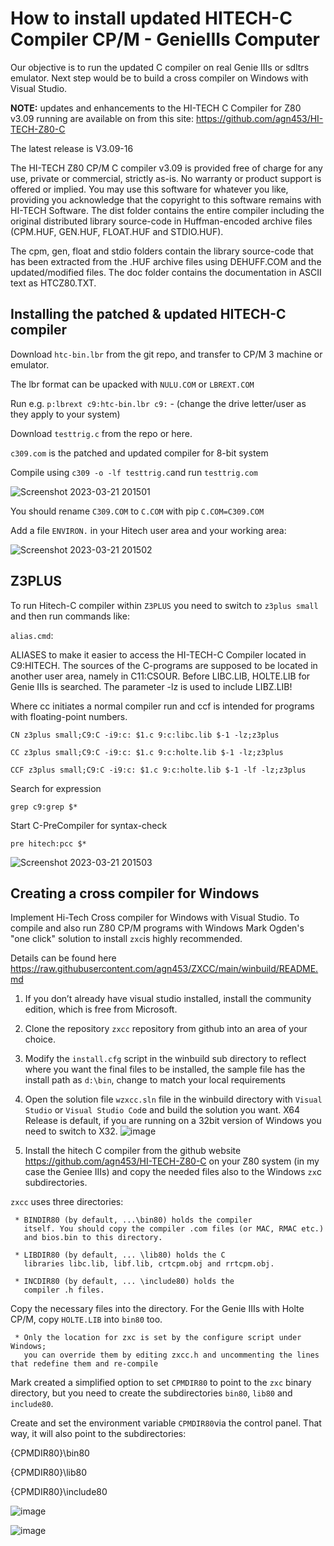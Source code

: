 # How to install updated HITECH-C Compiler CP/M - GenieIIIs Computer

Our objective is to run the updated C compiler on real Genie IIIs or sdltrs emulator. Next step would be to build a cross compiler on Windows with Visual Studio.

**NOTE:**  updates and enhancements to the HI-TECH C Compiler for Z80 v3.09 running are available on from this site:
<https://github.com/agn453/HI-TECH-Z80-C>

The latest release is V3.09-16

The HI-TECH Z80 CP/M C compiler v3.09 is provided free of charge for any use, private or commercial, strictly as-is. No warranty or product support is offered or implied. You may use this software for whatever you like, providing you acknowledge that the copyright to this software remains with HI-TECH Software.
The dist folder contains the entire compiler including the original distributed library source-code in Huffman-encoded archive files (CPM.HUF, GEN.HUF, FLOAT.HUF and STDIO.HUF).

The cpm, gen, float and stdio folders contain the library source-code that has been extracted from the .HUF archive files using DEHUFF.COM and the updated/modified files. The doc folder contains the documentation in ASCII text as HTCZ80.TXT.

## Installing the patched & updated HITECH-C compiler

Download `htc-bin.lbr` from the git repo, and transfer to CP/M 3 machine or emulator.

The lbr format can be upacked with `NULU.COM` or `LBREXT.COM`

Run e.g. `p:lbrext c9:htc-bin.lbr c9:` - (change the drive letter/user as they apply to your system)

Download `testtrig.c` from the repo or here.

`c309.com` is the patched and updated compiler for 8-bit system

Compile using `c309 -o -lf testtrig.c`and run `testtrig.com`

![Screenshot 2023-03-21 201501](https://user-images.githubusercontent.com/55332675/226792943-b155e17f-1d28-4ed8-b40a-50a34d8d68ac.jpg)

You should rename `C309.COM` to `C.COM` with pip `C.COM=C309.COM`

Add a file `ENVIRON.` in your Hitech user area and your working area:

![Screenshot 2023-03-21 201502](https://user-images.githubusercontent.com/55332675/226793998-eac932a1-6a7e-47b3-a807-ea05b31090a8.jpg)

## Z3PLUS

To run Hitech-C compiler within `Z3PLUS` you need to switch to `z3plus small` and then run commands like:

`alias.cmd`:

ALIASES to make it easier to access the HI-TECH-C Compiler located in C9:HITECH. The sources of the C-programs are supposed to be located in another user area, namely in C11:CSOUR. Before LIBC.LIB, HOLTE.LIB for Genie IIIs is searched. The parameter -lz is used to include LIBZ.LIB!

Where cc initiates a normal compiler run and ccf is intended for programs with floating-point numbers.

```console
CN z3plus small;C9:C -i9:c: $1.c 9:c:libc.lib $-1 -lz;z3plus

CC z3plus small;C9:C -i9:c: $1.c 9:c:holte.lib $-1 -lz;z3plus

CCF z3plus small;C9:C -i9:c: $1.c 9:c:holte.lib $-1 -lf -lz;z3plus
```

Search for expression

``` console
grep c9:grep $*
```

Start C-PreCompiler for syntax-check

```console
pre hitech:pcc $*
```

![Screenshot 2023-03-21 201503](https://user-images.githubusercontent.com/55332675/226808221-ece5623b-1156-44f2-9960-690e50548c31.jpg)

## Creating a cross compiler for Windows

Implement Hi-Tech Cross compiler for Windows with Visual Studio.
To compile and also run Z80 CP/M programs with Windows Mark Ogden's "one click" solution to install `zxc`is highly recommended.

Details can be found here
https://raw.githubusercontent.com/agn453/ZXCC/main/winbuild/README.md

1.	If you don’t already have visual studio installed, install the community edition, which is free from Microsoft.
2.	Clone the repository `zxcc` repository from github into an area of your choice.
3.	Modify the `install.cfg` script in the winbuild sub directory to reflect where you want the final files to be installed, the sample file has the install path as `d:\bin`, change to match your local requirements
4.	Open the solution file `wzxcc.sln` file in the winbuild directory with `Visual Studio` or `Visual Studio Cod`e and build the solution you want. X64 Release is default, if you are running on a 32bit version of Windows you need to switch to X32.
![image](https://user-images.githubusercontent.com/55332675/227419477-6e783754-d7ef-4dea-87a9-66f4f756df7f.png)

5.	Install the hitech C compiler from the github website  https://github.com/agn453/HI-TECH-Z80-C on your Z80 system (in my case the Geniee IIIs) and copy the needed files also to the Windows `zx`c subdirectories.

`zxcc` uses three directories:

     * BINDIR80 (by default, ...\bin80) holds the compiler
       itself. You should copy the compiler .com files (or MAC, RMAC etc.)
       and bios.bin to this directory.
       
     * LIBDIR80 (by default, ... \lib80) holds the C
       libraries libc.lib, libf.lib, crtcpm.obj and rrtcpm.obj.
       
     * INCDIR80 (by default, ... \include80) holds the
       compiler .h files.
       
Copy the necessary files into the directory. For the Genie IIIs with Holte CP/M, copy `HOLTE.LIB` into `bin80` too.
    
     * Only the location for zxc is set by the configure script under Windows;
       you can override them by editing zxcc.h and uncommenting the lines that redefine them and re-compile

Mark created a simplified option to set `CPMDIR80` to point to the `zxc` binary directory, but you need to create the subdirectories `bin80`, `lib80` and `include80`.

Create and set the environment variable `CPMDIR80`via the control panel. That way, it will also point to the subdirectories:

{CPMDIR80}\bin80

{CPMDIR80}\lib80

{CPMDIR80}\include80


![image](https://user-images.githubusercontent.com/55332675/227382323-a97b2943-031d-4a71-9272-fd52d08bd218.png)


![image](https://user-images.githubusercontent.com/55332675/227391414-3cc54518-46ac-4773-9db1-b9a5c05e5844.png)
